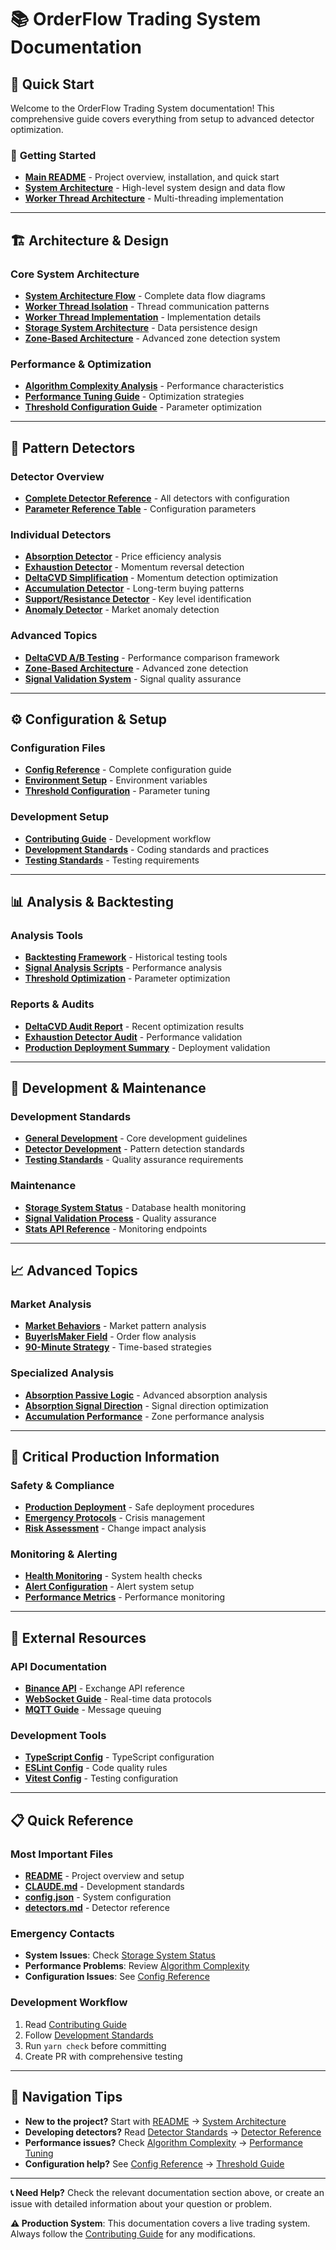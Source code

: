 # 📚 OrderFlow Trading System Documentation

## 🎯 **Quick Start**

Welcome to the OrderFlow Trading System documentation! This comprehensive guide covers everything from setup to advanced detector optimization.

### 🚀 **Getting Started**

- **[Main README](../README.md)** - Project overview, installation, and quick start
- **[System Architecture](./System-Architecture-Flow.md)** - High-level system design and data flow
- **[Worker Thread Architecture](./Worker-Thread-Isolation-Architecture.md)** - Multi-threading implementation

---

## 🏗️ **Architecture & Design**

### Core System Architecture

- **[System Architecture Flow](./System-Architecture-Flow.md)** - Complete data flow diagrams
- **[Worker Thread Isolation](./Worker-Thread-Isolation-Architecture.md)** - Thread communication patterns
- **[Worker Thread Implementation](./Worker-Thread-Implementation-Summary.md)** - Implementation details
- **[Storage System Architecture](./Storage-System-Architecture.md)** - Data persistence design
- **[Zone-Based Architecture](./Zone-Based-Architecture.md)** - Advanced zone detection system

### Performance & Optimization

- **[Algorithm Complexity Analysis](./Algorithm-Complexity-Analysis.md)** - Performance characteristics
- **[Performance Tuning Guide](./Performance-Tuning-Guide.md)** - Optimization strategies
- **[Threshold Configuration Guide](./Threshold-Configuration-Guide.md)** - Parameter optimization

---

## 🎯 **Pattern Detectors**

### Detector Overview

- **[Complete Detector Reference](./detectors.md)** - All detectors with configuration
- **[Parameter Reference Table](./parameter-reference-table.md)** - Configuration parameters

### Individual Detectors

- **[Absorption Detector](./Absorption-Detector.md)** - Price efficiency analysis
- **[Exhaustion Detector](./Exhaustion-Detector.md)** - Momentum reversal detection
- **[DeltaCVD Simplification](./DeltaCVD-Simplification-Guide.md)** - Momentum detection optimization
- **[Accumulation Detector](./Accumulation-Detector.md)** - Long-term buying patterns
- **[Support/Resistance Detector](./SupportResistance-Detector.md)** - Key level identification
- **[Anomaly Detector](./Anomaly-Detector.md)** - Market anomaly detection

### Advanced Topics

- **[DeltaCVD A/B Testing](./DeltaCVD-AB-Testing-Guide.md)** - Performance comparison framework
- **[Zone-Based Architecture](./Zone-Based-Architecture.md)** - Advanced zone detection
- **[Signal Validation System](./Signal-Validation-Logging-System.md)** - Signal quality assurance

---

## ⚙️ **Configuration & Setup**

### Configuration Files

- **[Config Reference](./config-reference.md)** - Complete configuration guide
- **[Environment Setup](./exmple.env)** - Environment variables
- **[Threshold Configuration](./Threshold-Configuration-Guide.md)** - Parameter tuning

### Development Setup

- **[Contributing Guide](./CONTRIBUTING.md)** - Development workflow
- **[Development Standards](../CLAUDE.md)** - Coding standards and practices
- **[Testing Standards](../test/CLAUDE.md)** - Testing requirements

---

## 📊 **Analysis & Backtesting**

### Analysis Tools

- **[Backtesting Framework](../analysis/)** - Historical testing tools
- **[Signal Analysis Scripts](../analysis/analyze_success_with_price_reconstruction.ts)** - Performance analysis
- **[Threshold Optimization](../analysis/analyze_threshold_optimization_binary.ts)** - Parameter optimization

### Reports & Audits

- **[DeltaCVD Audit Report](./DeltaCVD-Audit-Report-2025-06-23.md)** - Recent optimization results
- **[Exhaustion Detector Audit](./ExhaustionDetector-Audit-Report-2025-06-23.md)** - Performance validation
- **[Production Deployment Summary](./ProductionDeployment_Summary.md)** - Deployment validation

---

## 🔧 **Development & Maintenance**

### Development Standards

- **[General Development](../src/CLAUDE.md)** - Core development guidelines
- **[Detector Development](../src/indicators/CLAUDE.md)** - Pattern detection standards
- **[Testing Standards](../test/CLAUDE.md)** - Quality assurance requirements

### Maintenance

- **[Storage System Status](./Storage-System-Status.md)** - Database health monitoring
- **[Signal Validation Process](./signal-validation-process.md)** - Quality assurance
- **[Stats API Reference](./stats-api-reference.md)** - Monitoring endpoints

---

## 📈 **Advanced Topics**

### Market Analysis

- **[Market Behaviors](./Market-Behaviors.md)** - Market pattern analysis
- **[BuyerIsMaker Field](./BuyerIsMaker-field.md)** - Order flow analysis
- **[90-Minute Strategy](./90-Minute-Local-HighLow-Strategy.md)** - Time-based strategies

### Specialized Analysis

- **[Absorption Passive Logic](./AbsorptionDetector-PassiveSideLogic-Analysis.md)** - Advanced absorption analysis
- **[Absorption Signal Direction](./AbsorptionDetector-Signal-Direction-Fix.md)** - Signal direction optimization
- **[Accumulation Performance](./AccumulationZoneDetector_PerformanceAnalysis.md)** - Zone performance analysis

---

## 🚨 **Critical Production Information**

### Safety & Compliance

- **[Production Deployment](./ProductionDeployment_Summary.md)** - Safe deployment procedures
- **[Emergency Protocols](../CLAUDE.md#emergency-override-protocol)** - Crisis management
- **[Risk Assessment](../CLAUDE.md#change-control-matrix)** - Change impact analysis

### Monitoring & Alerting

- **[Health Monitoring](./Storage-System-Architecture.md#performance-monitoring)** - System health checks
- **[Alert Configuration](../config.json)** - Alert system setup
- **[Performance Metrics](./Algorithm-Complexity-Analysis.md)** - Performance monitoring

---

## 🔗 **External Resources**

### API Documentation

- **[Binance API](./api_documentation/binance/)** - Exchange API reference
- **[WebSocket Guide](./api_documentation/networking/ws.md)** - Real-time data protocols
- **[MQTT Guide](./api_documentation/networking/mqtt.md)** - Message queuing

### Development Tools

- **[TypeScript Config](../tsconfig.json)** - TypeScript configuration
- **[ESLint Config](../eslint.config.js)** - Code quality rules
- **[Vitest Config](../vitest.config.ts)** - Testing configuration

---

## 📋 **Quick Reference**

### Most Important Files

- **[README](../README.md)** - Project overview and setup
- **[CLAUDE.md](../CLAUDE.md)** - Development standards
- **[config.json](../config.json)** - System configuration
- **[detectors.md](./detectors.md)** - Detector reference

### Emergency Contacts

- **System Issues**: Check [Storage System Status](./Storage-System-Status.md)
- **Performance Problems**: Review [Algorithm Complexity](./Algorithm-Complexity-Analysis.md)
- **Configuration Issues**: See [Config Reference](./config-reference.md)

### Development Workflow

1. Read [Contributing Guide](./CONTRIBUTING.md)
2. Follow [Development Standards](../src/CLAUDE.md)
3. Run `yarn check` before committing
4. Create PR with comprehensive testing

---

## 🎯 **Navigation Tips**

- **New to the project?** Start with [README](../README.md) → [System Architecture](./System-Architecture-Flow.md)
- **Developing detectors?** Read [Detector Standards](../src/indicators/CLAUDE.md) → [Detector Reference](./detectors.md)
- **Performance issues?** Check [Algorithm Complexity](./Algorithm-Complexity-Analysis.md) → [Performance Tuning](./Performance-Tuning-Guide.md)
- **Configuration help?** See [Config Reference](./config-reference.md) → [Threshold Guide](./Threshold-Configuration-Guide.md)

---

**📞 Need Help?** Check the relevant documentation section above, or create an issue with detailed information about your question or problem.

**⚠️ Production System**: This documentation covers a live trading system. Always follow the [Contributing Guide](./CONTRIBUTING.md) for any modifications.
